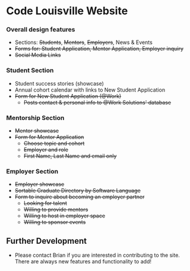 # Code Louisville Website

### Overall design features

* Sections: ~~Students~~, ~~Mentors~~, ~~Employers~~, News & Events
* ~~Forms for: Student Application, Mentor Application, Employer inquiry~~
* ~~Social Media Links~~

### Student Section

* Student success stories (showcase)
* Annual cohort calendar with links to New Student Application
* ~~Form for New Student Application (@Work)~~
	* ~~Posts contact & personal info to @Work Solutions' database~~

### Mentorship Section

* ~~Mentor showcase~~
* ~~Form for Mentor Application~~
	* ~~Choose topic and cohort~~
	* ~~Employer and role~~
	* ~~First Name, Last Name and email only~~

### Employer Section

* ~~Employer showcase~~
* ~~Sortable Graduate Directory by Software Language~~
* ~~Form to inquire about becoming an employer partner~~
	* ~~Looking for talent~~
	* ~~Willing to provide mentors~~
	* ~~Willing to host in employer space~~
	* ~~Willing to sponsor events~~

## Further Development
* Please contact Brian if you are interested in contributing to the site. There are always new features and functionality to add!
